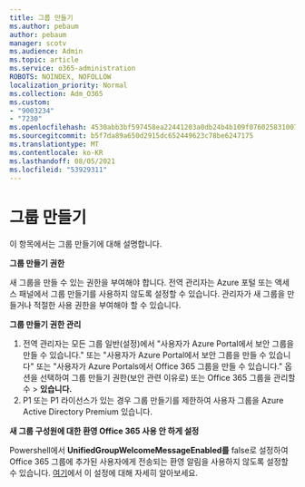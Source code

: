 ```yaml
---
title: 그룹 만들기
ms.author: pebaum
author: pebaum
manager: scotv
ms.audience: Admin
ms.topic: article
ms.service: o365-administration
ROBOTS: NOINDEX, NOFOLLOW
localization_priority: Normal
ms.collection: Adm_O365
ms.custom:
- "9003234"
- "7230"
ms.openlocfilehash: 4530abb3bf597458ea22441203a0db24b4b109f0760258310072891014c4b454
ms.sourcegitcommit: b5f7da89a650d2915dc652449623c78be6247175
ms.translationtype: MT
ms.contentlocale: ko-KR
ms.lasthandoff: 08/05/2021
ms.locfileid: "53929311"
---
```

# <a name="create-a-group"></a>그룹 만들기

이 항목에서는 그룹 만들기에 대해 설명합니다.

**그룹 만들기 권한**

새 그룹을 만들 수 있는 권한을 부여해야 합니다. 전역 관리자는 Azure 포털 또는 액세스 패널에서 그룹 만들기를 사용하지 않도록 설정할 수 있습니다. 관리자가 새 그룹을 만들거나 적절한 사용 권한을 부여해야 할 수 있습니다.

**그룹 만들기 권한 관리**

1. 전역 관리자는 모든 그룹 일반(설정)에서 "사용자가 Azure Portal에서 보안 그룹을 만들 수 있습니다." 또는 "사용자가 Azure Portal에서 보안 그룹을 만들 수 있습니다" 또는 "사용자가 Azure Portals에서 Office 365 그룹을 만들 수 있습니다." 옵션을 선택하여 그룹 만들기 권한(보안 관련 이유로) 또는 Office 365 그룹을 관리할 수  >  **있습니다.**
2. P1 또는 P1 라이선스가 있는 경우 그룹 만들기를 제한하여 사용자 그룹을 Azure Active Directory Premium 있습니다.

**새 그룹 구성원에 대한 환영 Office 365 사용 안 하게 설정**

Powershell에서 **UnifiedGroupWelcomeMessageEnabled를** false로 설정하여 Office 365 그룹에 추가된 사용자에게 전송되는 환영 알림을 사용하지 않도록 설정할 수 있습니다. [여기](https://docs.microsoft.com/powershell/module/exchange/set-unifiedgroup?view=exchange-ps&preserve-view=true)에서 이 설정에 대해 자세히 알아보세요.

